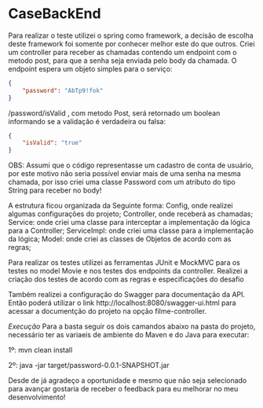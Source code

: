 # CaseBackEnd

Para realizar o teste utilizei o spring como framework, a decisão de escolha deste framework foi somente por conhecer melhor este do que outros.
Criei um controller para receber as chamadas contendo um endpoint com o metodo post, para que a senha seja enviada pelo body da chamada.
O endpoint espera um objeto simples para o serviço:
```json
{
	"password": "AbTp9!fok"
}
```

/password/isValid , com metodo Post, será retornado um boolean informando se a validação é verdadeira ou falsa:

```json
{
	"isValid": "true"
}
```

OBS: Assumi que o código representasse um cadastro de conta de usuário, por este motivo não seria possível enviar mais de uma senha na mesma chamada, por isso criei uma classe Password com um atributo do tipo String para receber no body!

A estrutura ficou organizada da Seguinte forma:
Config, onde realizei algumas configurações do projeto;
Controller, onde receberá as chamadas;
Service: onde criei uma classe para interceptar a implementação da lógica para a Controller;
ServiceImpl: onde criei uma classe para a implementação da lógica;
Model: onde criei as classes de Objetos de acordo com as regras;

Para realizar os testes utilizei as ferramentas JUnit e MockMVC para os testes no model Movie e nos testes dos endpoints da controller.
Realizei a criação dos testes de acordo com as regras e especificações do desafio

Também realizei a configuração do Swagger para documentação da API.
Então poderá utilizar o link http://localhost:8080/swagger-ui.html para acessar a documentção do projeto na opção filme-controller.

*Execução*
Para a basta seguir os dois camandos abaixo na pasta do projeto, necessário ter as variaeis de ambiente do Maven e do Java para executar:

1º:
mvn clean install

2º:
java -jar target/password-0.0.1-SNAPSHOT.jar


Desde de já agradeço a oportunidade e mesmo que não seja selecionado para avançar gostaria de receber o feedback para eu melhorar no meu desenvolvimento!
